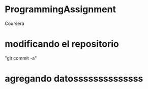 # ProgrammingAssignment
Coursera
# modificando el repositorio
"git commit -a"

# agregando datossssssssssssss

